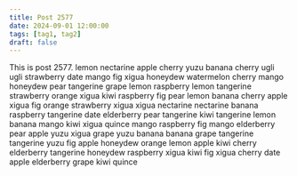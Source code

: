 ```yaml
---
title: Post 2577
date: 2024-09-01 12:00:00
tags: [tag1, tag2]
draft: false
---
```

This is post 2577.
lemon
nectarine
apple
cherry
yuzu
banana
cherry
ugli
ugli
strawberry
date
mango
fig
xigua
honeydew
watermelon
cherry
mango
honeydew
pear
tangerine
grape
lemon
raspberry
lemon
tangerine
strawberry
orange
xigua
kiwi
raspberry
fig
pear
lemon
banana
cherry
apple
xigua
fig
orange
strawberry
xigua
xigua
nectarine
nectarine
banana
raspberry
tangerine
date
elderberry
pear
tangerine
kiwi
tangerine
lemon
banana
mango
kiwi
xigua
quince
mango
raspberry
fig
mango
elderberry
pear
apple
yuzu
xigua
grape
yuzu
banana
banana
grape
tangerine
tangerine
yuzu
fig
apple
honeydew
orange
lemon
apple
kiwi
cherry
elderberry
tangerine
honeydew
raspberry
xigua
kiwi
fig
xigua
cherry
date
apple
elderberry
grape
kiwi
quince
